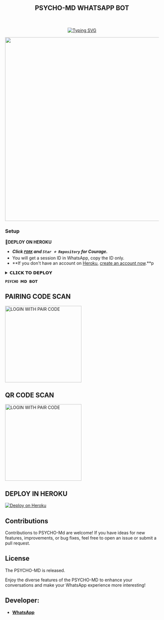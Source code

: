 
## <p align="center"> PSYCHO-MD WHATSAPP BOT
<br>

<p align="center"><a href="https://git.io/typing-svg"><img src="https://readme-typing-svg.demolab.com?font=EB+Garamond&weight=800&size=28&duration=4000&pause=1000&random=false&width=435&lines=WELCOME+PSYCHO-MD;MULTI-DEVICE+WHATSAPP+BOT;DEVELOPED+BY+PSYCHO_BABA;RELEASED+DATE+13%2F04%2F2024." alt="Typing SVG" /></a>
</p>
<p align="center">
<img src="https://telegra.ph/file/3972e895b6935c7d61abe.jpg" width="600" height="600"/>
</p>
<p align="center">

### Setup

**📌DEPLOY ON HEROKU**
   - ***Click [`FORK`](https://github.com/Purnageethanajana/DEXTER-V1-MD/fork) and `Star ⭐ Repository` for Courage.***
   - You will get a session ID in WhatsApp, copy the ID only.
   - **If you don't have an account on [Heroku](https://signup.heroku.com/), [create an account now](https://signup.heroku.com/).**p
</p>
<details>
<summary>𝗖𝗟𝗜𝗖𝗞 𝗧𝗢 𝗗𝗘𝗣𝗟𝗢𝗬</summary>


[`Deploy on Railway`](https://railway.app?referralCode=jDDNQq)

[`Deploy on Koyeb`](https://app.koyeb.com/)

[`Deploy on Mogenius`](https://studio.mogenius.com/)

[`Deploy on heroku`](https://heroku.com/deploy?template=https://github.com/DarkMakerofc/Queen-Elisa-MD-V2)

[`Deploy on Replit`](https://replit.com)

[`Deploy on Uffizzi`](https://www.uffizzi.com/)
</details>


**`PSYCHO 𝗠𝗗 𝗕𝗢𝗧`**

##  PAIRING CODE SCAN

<a href="https://dexter-pair-271d65472856.herokuapp.com/"><img src="https://img.shields.io/badge/LOGIN%20WITH-PAIR%20CODE-red" alt="LOGIN WITH PAIR CODE" width="250"></a>

## QR CODE SCAN

<a href="https://dexter--7-62f45bcdac73.herokuapp.com/"><img src="https://img.shields.io/badge/LOGIN%20WITH-QR%20CODE-red" alt="LOGIN WITH PAIR CODE" width="250"></a>
## DEPLOY IN HEROKU

 [![Deploy on Heroku](https://www.herokucdn.com/deploy/button.svg)](https://dashboard.heroku.com/new?template=https://http://github.com/Cyberayesh/PSYCHO__MD/)

   </details>
</P>

## Contributions

Contributions to PSYCHO-Md are welcome! If you have ideas for new features, improvements, or bug fixes, feel free to open an issue or submit a pull request.

## License

The PSYCHO-MD is released.

Enjoy the diverse features of the PSYCHO-MD  to enhance your conversations and make your WhatsApp experience more interesting!

## Developer:
- [**WhatsApp**](https://wa.me/94775341543)

